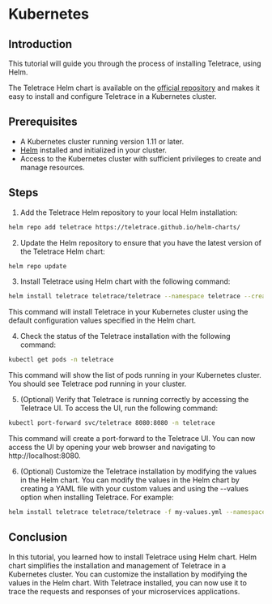 # Kubernetes

## Introduction

This tutorial will guide you through the process of installing Teletrace, using Helm. 

The Teletrace Helm chart is available on the [official repository](https://github.com/teletrace/helm-charts) and makes it easy to install and configure Teletrace in a Kubernetes cluster.

## Prerequisites

- A Kubernetes cluster running version 1.11 or later.
- [Helm](https://helm.sh/) installed and initialized in your cluster.
- Access to the Kubernetes cluster with sufficient privileges to create and manage resources.

<!-- prettier-ignore-start -->
## Steps

1. Add the Teletrace Helm repository to your local Helm installation:
```sh
helm repo add teletrace https://teletrace.github.io/helm-charts/
```

2. Update the Helm repository to ensure that you have the latest version of the Teletrace Helm chart:
```sh
helm repo update
```

3. Install Teletrace using Helm chart with the following command:
```sh
helm install teletrace teletrace/teletrace --namespace teletrace --create-namespace
```
This command will install Teletrace in your Kubernetes cluster using the default configuration values specified in the Helm chart.

4. Check the status of the Teletrace installation with the following command:
```sh
kubectl get pods -n teletrace
```
This command will show the list of pods running in your Kubernetes cluster. You should see Teletrace pod running in your cluster.

5. (Optional) Verify that Teletrace is running correctly by accessing the Teletrace UI. To access the UI, run the following command:
```sh
kubectl port-forward svc/teletrace 8080:8080 -n teletrace
```
This command will create a port-forward to the Teletrace UI. You can now access the UI by opening your web browser and navigating to http://localhost:8080.

6. (Optional) Customize the Teletrace installation by modifying the values in the Helm chart. You can modify the values in the Helm chart by creating a YAML file with your custom values and using the --values option when installing Teletrace. For example:
```sh
helm install teletrace teletrace/teletrace -f my-values.yml --namespace teletrace --create-namespace
```
<!-- prettier-ignore-end -->

## Conclusion

In this tutorial, you learned how to install Teletrace using Helm chart. Helm chart simplifies the installation and management of Teletrace in a Kubernetes cluster. You can customize the installation by modifying the values in the Helm chart. With Teletrace installed, you can now use it to trace the requests and responses of your microservices applications.
